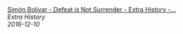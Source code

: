 <!--2024-07-21 00:21:39-->
<div class="yb">
  <a class="nodecor" href="/posts.html?istoriya/simn_bolvar_-_defeat_is_not_surrender_-_extra_history_-_part_4">
    <img class="preview" data-videoid="Ie0IoiQQFKA" src="https://i.ytimg.com/vi/Ie0IoiQQFKA/hqdefault.jpg" align="middle" alt="">
  </a>
  <div class="inlbl text">
    <a class="nodecor" href="/posts.html?istoriya/simn_bolvar_-_defeat_is_not_surrender_-_extra_history_-_part_4">Simón Bolívar - Defeat is Not Surrender - Extra History -...</a><br>
    <i class="smaller2">Extra History</i><br>
    <i class="smaller3">2016-12-10</i>
  </div>
</div>
